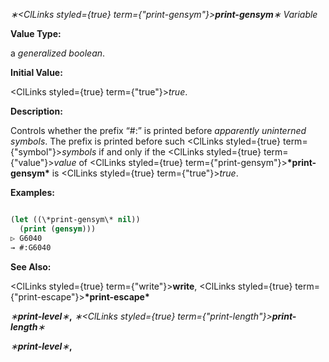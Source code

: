 *∗<ClLinks styled={true} term={"print-gensym"}><b>*print-gensym*</b></ClLinks>∗ Variable* 



**Value Type:** 



a *generalized boolean*. 



**Initial Value:** 



<ClLinks styled={true} term={"true"}><i>true</i></ClLinks>. 



**Description:** 



Controls whether the prefix “#:” is printed before *apparently uninterned symbols*. The prefix is printed before such <ClLinks styled={true} term={"symbol"}><i>symbols</i></ClLinks> if and only if the <ClLinks styled={true} term={"value"}><i>value</i></ClLinks> of <ClLinks styled={true} term={"print-gensym"}><b>\*print-gensym\*</b></ClLinks> is <ClLinks styled={true} term={"true"}><i>true</i></ClLinks>. 



**Examples:**
```lisp

(let ((\*print-gensym\* nil)) 
  (print (gensym))) 
▷ G6040 
→ #:G6040 

```
**See Also:** 



<ClLinks styled={true} term={"write"}><b>write</b></ClLinks>, <ClLinks styled={true} term={"print-escape"}><b>\*print-escape\*</b></ClLinks> 







 



 



*∗***print-level***∗***,** *∗<ClLinks styled={true} term={"print-length"}><b>*print-length*</b></ClLinks>∗* 



*∗***print-level***∗***,** 